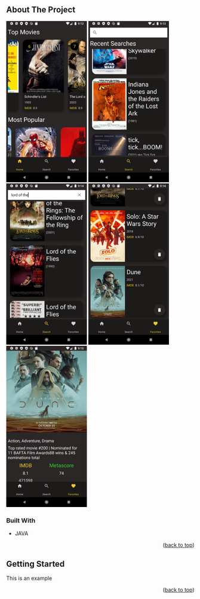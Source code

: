 <!-- ABOUT THE PROJECT -->
## About The Project

<p float="left">
<img src="https://github.com/M0rtheus/Movie_App/blob/master/images/device-2022-02-14-211250.png" width="216" height="432">
<img src="https://github.com/M0rtheus/Movie_App/blob/master/images/device-2022-02-14-211352.png" width="216" height="432">
<img src="https://github.com/M0rtheus/Movie_App/blob/master/images/device-2022-02-14-211429.png" width="216" height="432">
<img src="https://github.com/M0rtheus/Movie_App/blob/master/images/device-2022-02-14-211450.png" width="216" height="432">
<img src="https://github.com/M0rtheus/Movie_App/blob/master/images/device-2022-02-14-211509.png" width="216" height="432">
</p>

### Built With

* JAVA

<p align="right">(<a href="#top">back to top</a>)</p>

<!-- GETTING STARTED -->
## Getting Started

This is an example

<p align="right">(<a href="#top">back to top</a>)</p>
